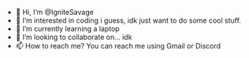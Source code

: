 - 👋 Hi, I’m @IgniteSavage
- 👀 I’m interested in coding i guess, idk just want to do some cool stuff.
- 🌱 I’m currently learning a laptop
- 💞️ I’m looking to collaborate on... idk
- 📫 How to reach me? You can reach me using Gmail or Discord

<!---
IgniteSavage/IgniteSavage is a ✨ special ✨ repository because its `README.md` (this file) appears on your GitHub profile.
You can click the Preview link to take a look at your changes.
--->
